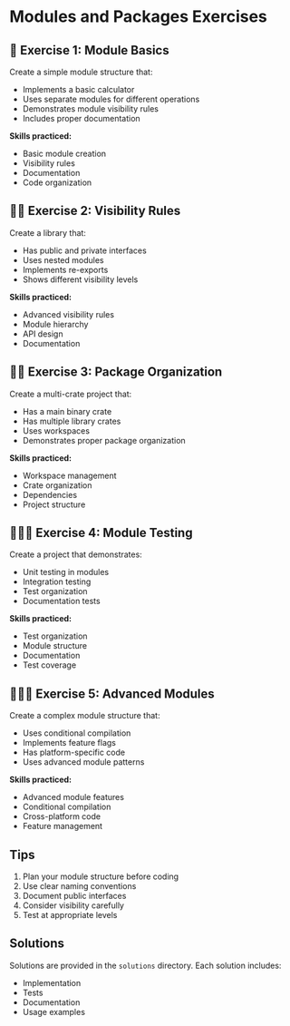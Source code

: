 # Modules and Packages Exercises

## 🌟 Exercise 1: Module Basics

Create a simple module structure that:

- Implements a basic calculator
- Uses separate modules for different operations
- Demonstrates module visibility rules
- Includes proper documentation

**Skills practiced:**

- Basic module creation
- Visibility rules
- Documentation
- Code organization

## 🌟🌟 Exercise 2: Visibility Rules

Create a library that:

- Has public and private interfaces
- Uses nested modules
- Implements re-exports
- Shows different visibility levels

**Skills practiced:**

- Advanced visibility rules
- Module hierarchy
- API design
- Documentation

## 🌟🌟 Exercise 3: Package Organization

Create a multi-crate project that:

- Has a main binary crate
- Has multiple library crates
- Uses workspaces
- Demonstrates proper package organization

**Skills practiced:**

- Workspace management
- Crate organization
- Dependencies
- Project structure

## 🌟🌟🌟 Exercise 4: Module Testing

Create a project that demonstrates:

- Unit testing in modules
- Integration testing
- Test organization
- Documentation tests

**Skills practiced:**

- Test organization
- Module structure
- Documentation
- Test coverage

## 🌟🌟🌟 Exercise 5: Advanced Modules

Create a complex module structure that:

- Uses conditional compilation
- Implements feature flags
- Has platform-specific code
- Uses advanced module patterns

**Skills practiced:**

- Advanced module features
- Conditional compilation
- Cross-platform code
- Feature management

## Tips

1. Plan your module structure before coding
2. Use clear naming conventions
3. Document public interfaces
4. Consider visibility carefully
5. Test at appropriate levels

## Solutions

Solutions are provided in the `solutions` directory. Each solution includes:

- Implementation
- Tests
- Documentation
- Usage examples
